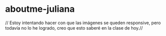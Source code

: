 # aboutme-juliana
// Estoy intentando hacer con que las imágenes se queden responsive, pero todavía no lo he logrado, creo que esto saberé en la clase de hoy.//

